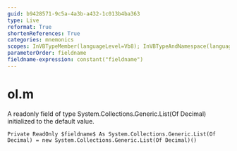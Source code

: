 ```yaml
---
guid: b9428571-9c5a-4a3b-a432-1c013b4ba363
type: Live
reformat: True
shortenReferences: True
categories: mnemonics
scopes: InVBTypeMember(languageLevel=Vb8); InVBTypeAndNamespace(languageLevel=Vb8)
parameterOrder: fieldname
fieldname-expression: constant("fieldname")
---
```


# ol.m

A readonly field of type System.Collections.Generic.List(Of Decimal) initialized to the default value.

```
Private ReadOnly $fieldname$ As System.Collections.Generic.List(Of Decimal) = new System.Collections.Generic.List(Of Decimal)()
```
